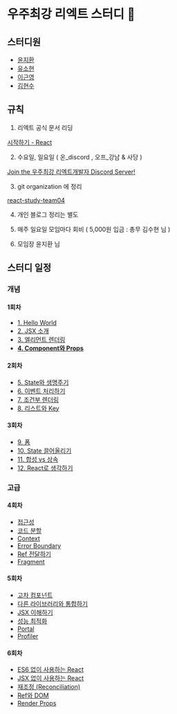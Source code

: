 # 우주최강 리엑트 스터디 🚀

## 스터디원

- [윤지환](https://github.com/consolekakao)
- [유소현](https://github.com/ppotatoG)
- [이근영](https://github.com/Keunyeong)
- [김현수](https://github.com/FE-HyunSu)

## 규칙

1. 리엑트 공식 문서 리딩

[시작하기 - React](https://ko.reactjs.org/docs/getting-started.html)

2. 수요일, 일요일 ( 온_discord , 오프_강남 & 사당 )

[Join the 우주최강 리엑트개발자 Discord Server!](https://discord.gg/dRQU8Kwr)

3. git organization 에 정리

[react-study-team04](https://github.com/react-study-team04)

4. 개인 블로그 정리는 별도

5. 매주 일요일 모임마다 회비 ( 5,000원 입금 : 총무 김수현 님 )

6. 모임장 윤지환 님

## 스터디 일정

### 개념

#### 1회차

- [1. Hello World](https://ko.reactjs.org/docs/hello-world.html)
- [2. JSX 소개](https://ko.reactjs.org/docs/introducing-jsx.html)
- [3. 엘리먼트 렌더링](https://ko.reactjs.org/docs/rendering-elements.html)
- **[4. Component와 Props](https://www.notion.so/21e245bc0abb4c69bff4b5dec3218758)**

#### 2회차

- [5. State와 생명주기](https://ko.reactjs.org/docs/state-and-lifecycle.html)
- [6. 이벤트 처리하기](https://ko.reactjs.org/docs/handling-events.html)
- [7. 조건부 렌더링](https://ko.reactjs.org/docs/conditional-rendering.html)
- [8. 리스트와 Key](https://ko.reactjs.org/docs/lists-and-keys.html)

#### 3회차

- [9. 폼](https://ko.reactjs.org/docs/forms.html)
- [10. State 끌어올리기](https://ko.reactjs.org/docs/lifting-state-up.html)
- [11. 합성 vs 상속](https://ko.reactjs.org/docs/composition-vs-inheritance.html)
- [12. React로 생각하기](https://ko.reactjs.org/docs/thinking-in-react.html)

### 고급

#### 4회차
- [접근성](https://ko.reactjs.org/docs/accessibility.html)
- [코드 분할](https://ko.reactjs.org/docs/code-splitting.html)
- [Context](https://ko.reactjs.org/docs/context.html)
- [Error Boundary](https://www.notion.so/21e245bc0abb4c69bff4b5dec3218758)
- [Ref 전달하기](https://ko.reactjs.org/docs/forwarding-refs.html)
- [Fragment](https://ko.reactjs.org/docs/fragments.html)

#### 5회차
- [고차 컴포넌트](https://ko.reactjs.org/docs/higher-order-components.html)
- [다른 라이브러리와 통합하기](https://ko.reactjs.org/docs/integrating-with-other-libraries.html)
- [JSX 이해하기](https://ko.reactjs.org/docs/jsx-in-depth.html)
- [성능 최적화](https://ko.reactjs.org/docs/optimizing-performance.html)
- [Portal](https://ko.reactjs.org/docs/portals.html)
- [Profiler](https://ko.reactjs.org/docs/profiler.html)

#### 6회차
- [ES6 없이 사용하는 React](https://ko.reactjs.org/docs/react-without-es6.html)
- [JSX 없이 사용하는 React](https://ko.reactjs.org/docs/react-without-jsx.html)
- [재조정 (Reconciliation)](https://ko.reactjs.org/docs/reconciliation.html)
- [Ref와 DOM](https://ko.reactjs.org/docs/refs-and-the-dom.html)
- [Render Props](https://ko.reactjs.org/docs/render-props.html)
